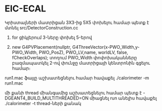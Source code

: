 # EIC-ECAL

Կրիստալների մատրիցան 3X3-ից 5X5 փոխելու համար պետք է մտնել src/DetectorConstruction.cc 

1. for ցիկլերում 3-ները փոխել 5-երով

2. new G4PVPlacement(nullptr, G4ThreeVector(x-PWO_Width,y-PWO_Width, PWO_PosZ), PWO_LV,name, worldLV, false, fCheckOverlaps); տողում PWO_Width փոփոխականները բազմապատկել 2-ով փունջը մատրիցայի կենտրոնին գցելու համար։


run1.mac ֆայլը աշխատեցնելու համար հավաքել  ․/calorimeter -m run1.mac

մի քանի thread միանգամից աշխատեցնելու համար պետք է -DGEANT4_BUILD_MULTITHREADED=ON միացնել
run անելիս հավաքել ․/calorimeter -t thread-ների քանակ 
